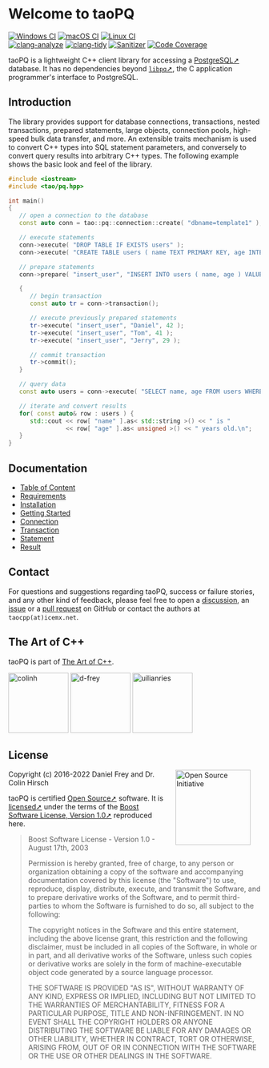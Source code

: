 # Welcome to taoPQ

[![Windows CI](https://github.com/taocpp/taopq/workflows/Windows/badge.svg)](https://github.com/taocpp/taopq/actions?query=workflow%3AWindows)
[![macOS CI](https://github.com/taocpp/taopq/workflows/macOS/badge.svg)](https://github.com/taocpp/taopq/actions?query=workflow%3AmacOS)
[![Linux CI](https://github.com/taocpp/taopq/workflows/Linux/badge.svg)](https://github.com/taocpp/taopq/actions?query=workflow%3ALinux)
<br>
[![clang-analyze](https://github.com/taocpp/taopq/workflows/clang-analyze/badge.svg)](https://github.com/taocpp/taopq/actions?query=workflow%3Aclang-analyze)
[![clang-tidy](https://github.com/taocpp/taopq/workflows/clang-tidy/badge.svg)](https://github.com/taocpp/taopq/actions?query=workflow%3Aclang-tidy)
[![Sanitizer](https://github.com/taocpp/taopq/workflows/Sanitizer/badge.svg)](https://github.com/taocpp/taopq/actions?query=workflow%3ASanitizer)
[![Code Coverage](https://codecov.io/gh/taocpp/taopq/branch/main/graph/badge.svg?token=ykWa8RRdyk)](https://codecov.io/gh/taocpp/taopq)

taoPQ is a lightweight C++ client library for accessing a [PostgreSQL➚](https://www.postgresql.org/) database.
It has no dependencies beyond [`libpq`➚](https://www.postgresql.org/docs/current/libpq.html), the C application programmer's interface to PostgreSQL.

## Introduction

The library provides support for database connections, transactions, nested transactions, prepared statements, large objects, connection pools, high-speed bulk data transfer, and more.
An extensible traits mechanism is used to convert C++ types into SQL statement parameters, and conversely to convert query results into arbitrary C++ types.
The following example shows the basic look and feel of the library.

```c++
#include <iostream>
#include <tao/pq.hpp>

int main()
{
   // open a connection to the database
   const auto conn = tao::pq::connection::create( "dbname=template1" );

   // execute statements
   conn->execute( "DROP TABLE IF EXISTS users" );
   conn->execute( "CREATE TABLE users ( name TEXT PRIMARY KEY, age INTEGER NOT NULL )" );

   // prepare statements
   conn->prepare( "insert_user", "INSERT INTO users ( name, age ) VALUES ( $1, $2 )" );

   {
      // begin transaction
      const auto tr = conn->transaction();

      // execute previously prepared statements
      tr->execute( "insert_user", "Daniel", 42 );
      tr->execute( "insert_user", "Tom", 41 );
      tr->execute( "insert_user", "Jerry", 29 );

      // commit transaction
      tr->commit();
   }

   // query data
   const auto users = conn->execute( "SELECT name, age FROM users WHERE age >= $1", 40 );

   // iterate and convert results
   for( const auto& row : users ) {
      std::cout << row[ "name" ].as< std::string >() << " is "
                << row[ "age" ].as< unsigned >() << " years old.\n";
   }
}
```

## Documentation

* [Table of Content](doc/TOC.md)
* [Requirements](doc/Requirements.md)
* [Installation](doc/Installation.md)
* [Getting Started](doc/Getting-Started.md)
* [Connection](doc/Connection.md)
* [Transaction](doc/Transaction.md)
* [Statement](doc/Statement.md)
* [Result](doc/Result.md)

## Contact

For questions and suggestions regarding taoPQ, success or failure stories, and any other kind of feedback, please feel free to open a [discussion](https://github.com/taocpp/taopq/discussions), an [issue](https://github.com/taocpp/taopq/issues) or a [pull request](https://github.com/taocpp/taopq/pulls) on GitHub or contact the authors at `taocpp(at)icemx.net`.

## The Art of C++

taoPQ is part of [The Art of C++](https://taocpp.github.io/).

[<img alt="colinh" src="https://avatars.githubusercontent.com/u/113184" width="120">](https://github.com/colinh)
[<img alt="d-frey" src="https://avatars.githubusercontent.com/u/3956325" width="120">](https://github.com/d-frey)
[<img alt="uilianries" src="https://avatars.githubusercontent.com/u/4870173" width="120">](https://github.com/uilianries)

## License

<a href="https://opensource.org/licenses/BSL-1.0"><img align="right" src="https://opensource.org/files/OSIApproved.png" width="150" hspace="20" alt="Open Source Initiative"></a>

Copyright (c) 2016-2022 Daniel Frey and Dr. Colin Hirsch

taoPQ is certified [Open Source➚](http://www.opensource.org/docs/definition.html) software.
It is [licensed➚](https://pdimov.github.io/blog/2020/09/06/why-use-the-boost-license/) under the terms of the [Boost Software License, Version 1.0➚](https://www.boost.org/LICENSE_1_0.txt) reproduced here.

> Boost Software License - Version 1.0 - August 17th, 2003
>
> Permission is hereby granted, free of charge, to any person or organization obtaining a copy of the software and accompanying documentation covered by this license (the "Software") to use, reproduce, display, distribute, execute, and transmit the Software, and to prepare derivative works of the Software, and to permit third-parties to whom the Software is furnished to do so, all subject to the following:
>
> The copyright notices in the Software and this entire statement, including the above license grant, this restriction and the following disclaimer, must be included in all copies of the Software, in whole or in part, and all derivative works of the Software, unless such copies or derivative works are solely in the form of machine-executable object code generated by a source language processor.
>
> THE SOFTWARE IS PROVIDED "AS IS", WITHOUT WARRANTY OF ANY KIND, EXPRESS OR IMPLIED, INCLUDING BUT NOT LIMITED TO THE WARRANTIES OF MERCHANTABILITY, FITNESS FOR A PARTICULAR PURPOSE, TITLE AND NON-INFRINGEMENT. IN NO EVENT SHALL THE COPYRIGHT HOLDERS OR ANYONE DISTRIBUTING THE SOFTWARE BE LIABLE FOR ANY DAMAGES OR OTHER LIABILITY, WHETHER IN CONTRACT, TORT OR OTHERWISE, ARISING FROM, OUT OF OR IN CONNECTION WITH THE SOFTWARE OR THE USE OR OTHER DEALINGS IN THE SOFTWARE.

[The Art of C++]: https://taocpp.github.io/
